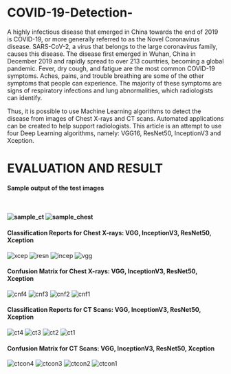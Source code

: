# COVID-19-Detection-

A highly infectious disease that emerged in China towards the end of 2019 is COVID-19, or more generally referred to as the Novel Coronavirus disease. SARS-CoV-2, a virus that belongs to the large coronavirus family, causes this disease. The disease first emerged in Wuhan, China in December 2019 and rapidly spread to over 213 countries, becoming a global pandemic. Fever, dry cough, and fatigue are the most common COVID-19 symptoms. Aches, pains, and trouble breathing are some of the other symptoms that people can experience. The majority of these symptoms are signs of respiratory infections and lung abnormalities, which radiologists can identify.

Thus, it is possible to use Machine Learning algorithms to detect the disease from images of Chest X-rays and CT scans. Automated applications can be created to help support radiologists. This article is an attempt to use four Deep Learning algorithms, namely: VGG16, ResNet50, InceptionV3 and Xception.


# EVALUATION AND RESULT 

<h4> Sample output of the test images<h4> <br> 

![sample_ct](https://user-images.githubusercontent.com/54431128/109398757-fe9a0b00-7968-11eb-9911-ab29645a1dbb.png)
![sample_chest](https://user-images.githubusercontent.com/54431128/109398762-0063ce80-7969-11eb-866e-6661238da7f2.png)


<h4> Classification Reports for Chest X-rays: VGG, InceptionV3, ResNet50, Xception </h4>

![xcep](https://user-images.githubusercontent.com/54431128/109398816-559fe000-7969-11eb-896a-f60ee54fd899.png)
![resn](https://user-images.githubusercontent.com/54431128/109398818-56d10d00-7969-11eb-81ab-fdf3dd23dfd9.png)
![incep](https://user-images.githubusercontent.com/54431128/109398819-5769a380-7969-11eb-95eb-bfdfda19bc8b.png)
![vgg](https://user-images.githubusercontent.com/54431128/109398820-5769a380-7969-11eb-8dfa-24c341fe98d4.png)

<h4> Confusion Matrix for Chest X-rays: VGG, InceptionV3, ResNet50, Xception </h4>

![cnf4](https://user-images.githubusercontent.com/54431128/109398897-b9c2a400-7969-11eb-9d8d-9c42aae4fc8f.png)
![cnf3](https://user-images.githubusercontent.com/54431128/109398900-baf3d100-7969-11eb-9e9e-040a04851fb9.png)
![cnf2](https://user-images.githubusercontent.com/54431128/109398901-bb8c6780-7969-11eb-96ae-28f5239a87d5.png)
![cnf1](https://user-images.githubusercontent.com/54431128/109398902-bc24fe00-7969-11eb-9f4c-2de48911cf4d.png)

<h4> Classification Reports for CT Scans: VGG, InceptionV3, ResNet50, Xception </h4>

![ct4](https://user-images.githubusercontent.com/54431128/109398954-0ad29800-796a-11eb-833c-2ffbaef328b1.png)
![ct3](https://user-images.githubusercontent.com/54431128/109398955-0b6b2e80-796a-11eb-9692-e68e49159a92.png)
![ct2](https://user-images.githubusercontent.com/54431128/109398957-0c03c500-796a-11eb-98dc-b74eb9a92c05.png)
![ct1](https://user-images.githubusercontent.com/54431128/109398958-0c03c500-796a-11eb-8aad-045742532fdf.png)

<h4> Confusion Matrix for CT Scans: VGG, InceptionV3, ResNet50, Xception </h4>

![ctcon4](https://user-images.githubusercontent.com/54431128/109399052-951afc00-796a-11eb-9f35-3db75d416343.png)
![ctcon3](https://user-images.githubusercontent.com/54431128/109399054-977d5600-796a-11eb-93b3-722b4f9135a7.png)
![ctcon2](https://user-images.githubusercontent.com/54431128/109399056-9815ec80-796a-11eb-866c-9946b8087e70.png)
![ctcon1](https://user-images.githubusercontent.com/54431128/109399057-98ae8300-796a-11eb-931b-e49e6f461fc0.png)


